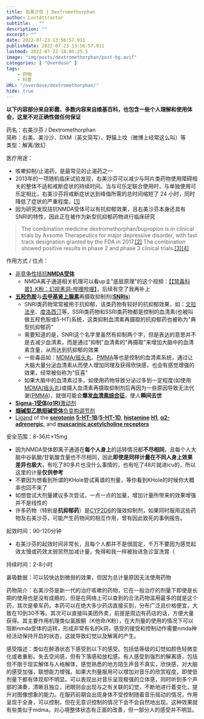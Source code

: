 ```yaml
---
title: 右美沙芬 | Dextromethorphan
author: LostAttractor
subtitle:   ""
description: ""
excerpt: ""
date: 2022-07-23 13:56:57.911
publishdate: 2022-07-23 13:56:57.911
lastmod: 2022-07-23 18:05:25.5
image: "img/posts/dextromethorphan/post-bg.avif"
categories: [ "Overdose" ]
tags:
    - 药物
    - 科普
URL: "/overdose/dextromethorphan/"
hide: true
---
```


**以下内容部分来自彩霞、多数内容来自维基百科，也包含一些个人理解和使用体会，这里不对正确性做任何保证**

药名：右美沙芬 / Dextromethorphan  
简称：右美、美沙沙、DXM（英文简写）、野猫上坟（微博上经常这么叫）等  
类型：解离/致幻

医疗用途：
 - 咳嗽抑制/止渴药，是最常见的止渴药之一
 - 2013年的一项随机临床试验发现，右美沙芬可以减少与阿片类药物使用障碍相关的整体不适和戒断症状的持续时间。当与可乐定联合使用时，与单独使用可乐定相比，右美沙芬将戒断症状达到峰值所需的总时间缩短了 24 小时，同时降低了症状的严重程度。[[1]](https://www.ncbi.nlm.nih.gov/pmc/articles/PMC3706070)
 - 因为研究发现拮抗NMDA受体可以有抗抑郁效果，且右美沙芬本身还具有SNRI的特性，因此正在被作为新型抗抑郁药物进行临床研究  
 >  The combination medicine dextromethorphan/bupropion is in clinical trials by Axsome Therapeutics for major depressive disorder, with fast track designation granted by the FDA in 2017.[[2]](www.globenewswire.com/news-release/2017/02/14/916854/0/en/Axsome-Therapeutics-Receives-FDA-Fast-Track-Designation-for-AXS-05-for-Treatment-Resistant-Depression.html) The combination showed positive results in phase 2 and phase 3 clinical trials.[[3]](https://www.mdedge.com/psychiatry/article/212142/depression/dextromethorphan/bupropion-combo-remarkably-fast-acting)[[4]](https://axsometherapeuticsinc.gcs-web.com/news-releases/news-release-details/axsome-therapeutics-announces-axs-05-achieves-primary-endpoint-1)


作用方式 / 位点：
 - [非竞争性拮抗](https://en.wikipedia.org/wiki/Uncompetitive_inhibition)[**NMDA受体**](https://en.wikipedia.org/wiki/NMDA_receptor)
   - NMDA离子通道相关机理可以看up主"底层原理"的这个视频：[【【禁毒科普】K粉：幻视黑洞-哔哩哔哩】](https://b23.tv/vebXrYA)，后续有空了我再补上
 - [**五羟色胺**](https://en.wikipedia.org/wiki/Serotonin)与[**去甲基肾上腺素**](https://en.wikipedia.org/wiki/Norepinephrine_transporter)再摄取抑制剂([**SNRIs**](https://en.wikipedia.org/wiki/Serotonin%E2%80%93norepinephrine_reuptake_inhibitor))
   - SNRI类药物常常被用于抗抑郁，该类药物有较好的抗抑郁效果，如：[文拉法辛](https://zh.wikipedia.org/wiki/%E6%96%87%E6%8B%89%E6%B3%95%E8%BE%9B)、[度洛西汀](https://zh.wikipedia.org/wiki/%E5%BA%A6%E6%B4%9B%E8%A5%BF%E6%B1%80)等，SSRI类药物和SSRI类药物都是控制的血清素(也被叫做五羟色胺或5-HT)系统，这类抑制血清素再摄取的抗抑郁药也被称为"典型抗抑郁药"
   - 需要知道的是，SNRI这个名字里虽然有抑制两个字，但是表达的意思并不是去减少血清素，而是通过"抑制"血清素的"再摄取"来增加大脑中的血清素含量，从而达到抗抑郁的效果
   - 一些毒品如：[MDMA/摇头丸](https://en.wikipedia.org/wiki/MDMA)、[PMMA](https://en.wikipedia.org/wiki/Para-Methoxy-N-methylamphetamine)等也是控制的血清素系统，通过让大脑大量分泌血清素从而使人增加同理及获得欣快感，也会有感觉增强的效果，经常被俗称为"狂喜"
   - 如果大脑中的血清素过多，如使用药物导致分泌过多到一定程度(如使用[MDMA/摇头丸](https://en.wikipedia.org/wiki/MDMA))或摄入血清素再摄取抑制剂后再因为一些原因导致无法代谢([PMMA](https://en.wikipedia.org/wiki/Para-Methoxy-N-methylamphetamine))，就很可能会**爆发[血清素综合征](https://zh.wikipedia.org/wiki/%E8%A1%80%E6%B8%85%E7%B4%A0%E7%BB%BC%E5%90%88%E7%97%87)**，使人**瞬间去世**
 - [**Sigma-1受体(σ1R)**](https://en.wikipedia.org/wiki/Sigma-1_receptor)[激动剂](https://en.wikipedia.org/wiki/Agonist)
 - [**烟碱型乙酰胆碱受体**](https://en.wikipedia.org/wiki/Nicotinic_acetylcholine_receptor)[负变构调节剂](https://en.wikipedia.org/wiki/Allosteric_modulator)
 - [Ligand](https://en.wikipedia.org/wiki/Ligand_(biochemistry)) of the [**serotonin**](https://en.wikipedia.org/wiki/Serotonin) [**5-HT-1B**](https://en.wikipedia.org/wiki/5-HT1B_receptor)/[**5-HT-1D**](https://en.wikipedia.org/wiki/5-HT1D_receptor), [**histamine**](https://en.wikipedia.org/wiki/Histamine) [**H1**](https://en.wikipedia.org/wiki/H1_receptor), [**α2-adrenergic**](https://en.wikipedia.org/wiki/Alpha-2_adrenergic_receptor), and [**muscarinic acetylcholine receptors**](https://en.wikipedia.org/wiki/Muscarinic_acetylcholine_receptor)

安全范围：8-36片×15mg
 - 因为NMDA受体即离子通道在**每个人身上**的运转情况都**不尽相同**，且每个人大脑中谷氨酸/甘氨酸含量也不尽相同，因此**即使是同样计量在不同人身上效果差异也极大**，有吃了80多片也没什么事情的，也有吃了48片就进icu的，所以这里的计量**仅供参考**
 - 不要因为想看到所谓的KHole尝试离谱的剂量，等你看到KHole的时候你大概率也回不来了
 - 如想尝试大剂量建议多次尝试，一点一点的加量，增加计量所带来的效果增强并不是线性的
 - 许多药物（特别是**抗抑郁药**）是[CYP2D6](https://en.wikipedia.org/wiki/CYP2D6)的强效抑制剂，如果同时服用这些药物及右美沙芬，可能产生药物间的相互作用，曾有因此致死的事例报告。

起效时间：90-120分钟
 - 右美沙芬的起效时间非常长，且每个人都并不是很固定，千万不要因为感觉起效太慢或药效太弱贸然加减计量，免得和我一样被抬进急诊室洗胃（

持续时间：2-8小时

鼻吸数据：可以较快达到微弱的效果，但因为总计量原因无法使用药物

药物简介：右美沙芬是新一代的治疗咳嗽的药物，它在一般治疗的剂量下即使是长期的使用也是没有成瘾的，但是在网络上可以查到的合法药物滥用最多的就是这个药，其次是晕车药。本药可以在绝大多少药店直接买到，分布广泛且价格便宜，大致在10到30不等。其次可以直接叫美团外卖，前提是周边有药店的话，方便大量获得。其主要作用机理类似氯胺酮（K他命/K粉），在大剂量的使用的情况下可以阻断nmda受体的运转，形成非常有名的k洞，感受的接受和控制动作需要nmda神经活动保持开启的状态，这就导致幻觉以及解离的产生。

感受描述：类似在醉酒状态下感受到以下的感受。包括低等级的幻觉如颜色轻微变化或者重影。失去空间感，但有下落感和放松感。有人感受到强烈的解离感，包括但不限于现实解体与人格解体，感觉熟悉的地方陌生声音不真实，欣快感，对大脑的感受加强，联想能力增强。如果大剂量服用可以增加对音乐的欣赏程度，即使低剂量下都有体现却不明显。可以表现出对音乐呈现极强的立体感，同时听到多个声部的演奏，清晰且独立，闭眼则会出现与之有关联的幻觉，不断地进行着变化，提升对图像想象的能力。在服药前期会出现身体不受控制随着音乐摇动的情况，作用呈现于全身，可以控制，但在无意识控制的情况下会不会自然地出现。这种效果就有些类似于mdma。对心境整体状态有正面的改善，但一部分人的感受并不明显。